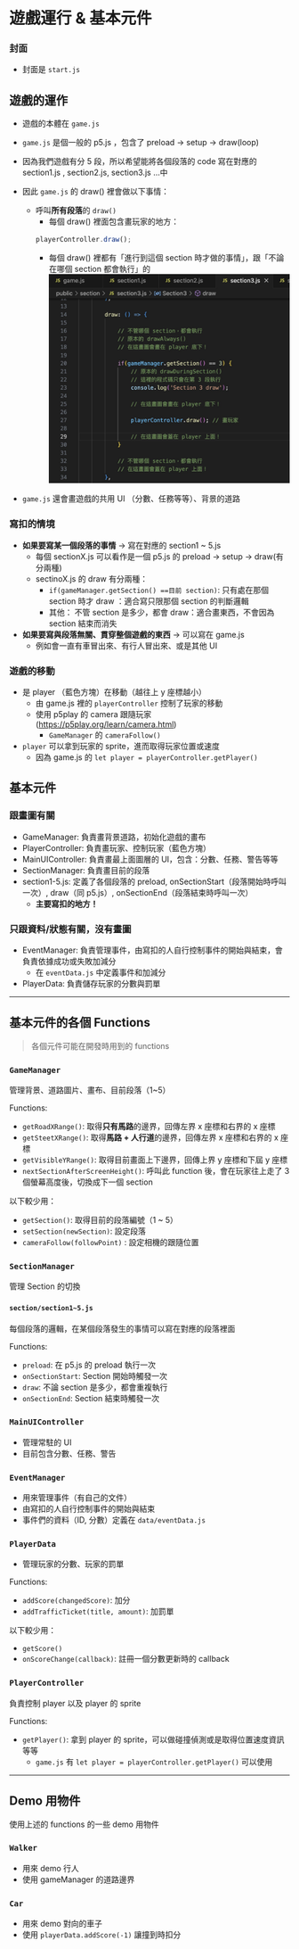 # 遊戲運行 & 基本元件 

### 封面
- 封面是 `start.js`

## 遊戲的運作
- 遊戲的本體在 `game.js`
- `game.js` 是個一般的 p5.js ，包含了 preload -> setup -> draw(loop)
- 因為我們遊戲有分 5 段，所以希望能將各個段落的 code 寫在對應的 section1.js , section2.js, section3.js ...中
- 因此 `game.js` 的 draw() 裡會做以下事情：
    -  呼叫**所有段落**的 `draw()`
        - 每個 draw() 裡面包含畫玩家的地方：
        ```js
        playerController.draw();
        ```
        - 每個 draw() 裡都有「進行到這個 section 時才做的事情」，跟「不論在哪個 section 都會執行」的
        ![Screenshot](images/image_section_draw.jpg)

- `game.js` 還會畫遊戲的共用 UI （分數、任務等等）、背景的道路

### 寫扣的情境
- **如果要寫某一個段落的事情** -> 寫在對應的 section1 ~ 5.js
    - 每個 sectionX.js 可以看作是一個 p5.js 的 preload -> setup -> draw(有分兩種)
    - sectinoX.js 的 draw 有分兩種：
        - `if(gameManager.getSection() ==目前 section)`: 只有處在那個 section 時才 draw ：適合寫只限那個 section 的判斷邏輯
        - 其他： 不管 section 是多少，都會 draw：適合畫東西，不會因為 section 結束而消失
- **如果要寫與段落無關、貫穿整個遊戲的東西** -> 可以寫在 game.js
    - 例如會一直有車冒出來、有行人冒出來、或是其他 UI


### 遊戲的移動
- 是 player （藍色方塊）在移動（越往上 y 座標越小）
    - 由 game.js 裡的 `playerController` 控制了玩家的移動
    - 使用 p5play 的 camera 跟隨玩家(https://p5play.org/learn/camera.html)
        - `GameManager` 的 `cameraFollow()`
- `player` 可以拿到玩家的 sprite，進而取得玩家位置或速度
    - 因為 game.js 的 `let player = playerController.getPlayer()`


## 基本元件

### 跟畫圖有關  
- GameManager: 負責畫背景道路，初始化遊戲的畫布
- PlayerController: 負責畫玩家、控制玩家（藍色方塊）
- MainUIController: 負責畫最上面圖層的 UI，包含：分數、任務、警告等等
- SectionManager: 負責畫目前的段落
- section1-5.js: 定義了各個段落的 preload, onSectionStart（段落開始時呼叫一次）, draw（同 p5.js）, onSectionEnd（段落結束時呼叫一次）
    - **主要寫扣的地方！**

### 只跟資料/狀態有關，沒有畫圖
- EventManager: 負責管理事件，由寫扣的人自行控制事件的開始與結束，會負責依據成功或失敗加減分
    - 在 `eventData.js` 中定義事件和加減分
- PlayerData: 負責儲存玩家的分數與罰單

----

## 基本元件的各個 Functions
> 各個元件可能在開發時用到的 functions

### `GameManager`
管理背景、道路圖片、畫布、目前段落（1~5）

Functions:
- `getRoadXRange()`: 取得**只有馬路**的邊界，回傳左界 x 座標和右界的 x 座標
- `getSteetXRange()`: 取得**馬路 + 人行道**的邊界，回傳左界 x 座標和右界的 x 座標
- `getVisibleYRange()`: 取得目前畫面上下邊界，回傳上界 y 座標和下屆 y 座標
- `nextSectionAfterScreenHeight()`: 呼叫此 function 後，會在玩家往上走了 3 個螢幕高度後，切換成下一個 section

以下較少用：
- `getSection()`: 取得目前的段落編號（1 ~ 5）
- `setSection(newSection)`: 設定段落
- `cameraFollow(followPoint)` : 設定相機的跟隨位置

### `SectionManager`
管理 Section 的切換

#### `section/section1~5.js`
每個段落的邏輯，在某個段落發生的事情可以寫在對應的段落裡面

Functions:
- `preload`: 在 p5.js 的 preload 執行一次
- `onSectionStart`: Section 開始時觸發一次
- `draw`: 不論 section 是多少，都會重複執行
- `onSectionEnd`: Section 結束時觸發一次

### `MainUIController`
- 管理常駐的 UI
- 目前包含分數、任務、警告

### `EventManager`
- 用來管理事件（有自己的文件）
- 由寫扣的人自行控制事件的開始與結束
- 事件們的資料（ID, 分數）定義在 `data/eventData.js`

### `PlayerData`
- 管理玩家的分數、玩家的罰單

Functions:
- `addScore(changedScore)`: 加分
- `addTrafficTicket(title, amount)`: 加罰單

以下較少用：
- `getScore()`
- `onScoreChange(callback)`: 註冊一個分數更新時的 callback

### `PlayerController`
負責控制 player 以及 player 的 sprite

Functions:
- `getPlayer()`: 拿到 player 的 sprite，可以做碰撞偵測或是取得位置速度資訊等等
    - `game.js` 有 `let player = playerController.getPlayer()` 可以使用



---
## Demo 用物件

使用上述的 functions 的一些 demo 用物件

### `Walker`
- 用來 demo 行人
- 使用 gameManager 的道路邊界

### `Car`
- 用來 demo 對向的車子
- 使用 `playerData.addScore(-1)` 讓撞到時扣分

